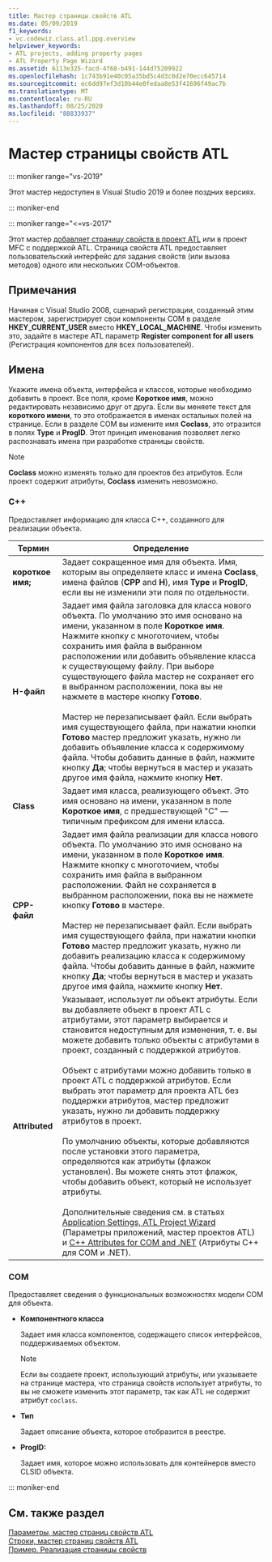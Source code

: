 ```yaml
---
title: Мастер страницы свойств ATL
ms.date: 05/09/2019
f1_keywords:
- vc.codewiz.class.atl.ppg.overview
helpviewer_keywords:
- ATL projects, adding property pages
- ATL Property Page Wizard
ms.assetid: 6113e325-facd-4f68-b491-144d75209922
ms.openlocfilehash: 1c743b91e40c05a35bd5c4d3c0d2e70ecc645714
ms.sourcegitcommit: ec6dd97ef3d10b44e0fedaa8e53f41696f49ac7b
ms.translationtype: MT
ms.contentlocale: ru-RU
ms.lasthandoff: 08/25/2020
ms.locfileid: "88833937"
---
```

# <a name="atl-property-page-wizard"></a>Мастер страницы свойств ATL

::: moniker range="vs-2019"

Этот мастер недоступен в Visual Studio 2019 и более поздних версиях.

::: moniker-end

::: moniker range="<=vs-2017"

Этот мастер [добавляет страницу свойств в проект ATL](../../atl/reference/adding-an-atl-property-page.md) или в проект MFC с поддержкой ATL. Страница свойств ATL предоставляет пользовательский интерфейс для задания свойств (или вызова методов) одного или нескольких COM-объектов.

## <a name="remarks"></a>Примечания

Начиная с Visual Studio 2008, сценарий регистрации, созданный этим мастером, зарегистрирует свои компоненты COM в разделе **HKEY_CURRENT_USER** вместо **HKEY_LOCAL_MACHINE**. Чтобы изменить это, задайте в мастере ATL параметр **Register component for all users** (Регистрация компонентов для всех пользователей).

## <a name="names"></a>Имена

Укажите имена объекта, интерфейса и классов, которые необходимо добавить в проект. Все поля, кроме **Короткое имя**, можно редактировать независимо друг от друга. Если вы меняете текст для **короткого имени**, то это отображается в именах остальных полей на странице. Если в разделе COM вы измените имя **Coclass**, это отразится в полях **Type** и **ProgID**. Этот принцип именования позволяет легко распознавать имена при разработке страницы свойств.

> [!NOTE]
> **Coclass** можно изменять только для проектов без атрибутов. Если проект содержит атрибуты, **Coclass** изменить невозможно.

### <a name="c"></a>C++

Предоставляет информацию для класса C++, созданного для реализации объекта.

|Термин|Определение|
|-|-|
|**короткое имя;**|Задает сокращенное имя для объекта. Имя, которым вы определяете класс и имена **Coclass**, имена файлов (**CPP** and **H**), имя **Type** и **ProgID**, если вы не изменили эти поля по отдельности.|
|**H-файл**|Задает имя файла заголовка для класса нового объекта. По умолчанию это имя основано на имени, указанном в поле **Короткое имя**. Нажмите кнопку с многоточием, чтобы сохранить имя файла в выбранном расположении или добавить объявление класса к существующему файлу. При выборе существующего файла мастер не сохраняет его в выбранном расположении, пока вы не нажмете в мастере кнопку **Готово**.<br /><br /> Мастер не перезаписывает файл. Если выбрать имя существующего файла, при нажатии кнопки **Готово** мастер предложит указать, нужно ли добавить объявление класса к содержимому файла. Чтобы добавить данные в файл, нажмите кнопку **Да**; чтобы вернуться в мастер и указать другое имя файла, нажмите кнопку **Нет**.|
|**Class**|Задает имя класса, реализующего объект. Это имя основано на имени, указанном в поле **Короткое имя**, с предшествующей "С" — типичным префиксом для имени класса.|
|**CPP-файл**|Задает имя файла реализации для класса нового объекта. По умолчанию это имя основано на имени, указанном в поле **Короткое имя**. Нажмите кнопку с многоточием, чтобы сохранить имя файла в выбранном расположении. Файл не сохраняется в выбранном расположении, пока вы не нажмете кнопку **Готово** в мастере.<br /><br /> Мастер не перезаписывает файл. Если выбрать имя существующего файла, при нажатии кнопки **Готово** мастер предложит указать, нужно ли добавить реализацию класса к содержимому файла. Чтобы добавить данные в файл, нажмите кнопку **Да**; чтобы вернуться в мастер и указать другое имя файла, нажмите кнопку **Нет**.|
|**Attributed**|Указывает, использует ли объект атрибуты. Если вы добавляете объект в проект ATL с атрибутами, этот параметр выбирается и становится недоступным для изменения, т. е. вы можете добавить только объекты с атрибутами в проект, созданный с поддержкой атрибутов.<br /><br /> Объект с атрибутами можно добавить только в проект ATL с поддержкой атрибутов. Если выбрать этот параметр для проекта ATL без поддержки атрибутов, мастер предложит указать, нужно ли добавить поддержку атрибутов в проект.<br /><br /> По умолчанию объекты, которые добавляются после установки этого параметра, определяются как атрибуты (флажок установлен). Вы можете снять этот флажок, чтобы добавить объект, который не использует атрибуты.<br /><br /> Дополнительные сведения см. в статьях [Application Settings, ATL Project Wizard](../../atl/reference/application-settings-atl-project-wizard.md) (Параметры приложений, мастер проектов ATL) и [C++ Attributes for COM and .NET](../../windows/basic-mechanics-of-attributes.md) (Атрибуты C++ для COM и .NET).|

### <a name="com"></a>COM

Предоставляет сведения о функциональных возможностях модели COM для объекта.

- **Компонентного класса**

   Задает имя класса компонентов, содержащего список интерфейсов, поддерживаемых объектом.

   > [!NOTE]
   > Если вы создаете проект, использующий атрибуты, или указываете на странице мастера, что страница свойств использует атрибуты, то вы не сможете изменить этот параметр, так как ATL не содержит атрибут `coclass`.

- **Тип**

   Задает описание объекта, которое отобразится в реестре.

- **ProgID:**

   Задает имя, которое можно использовать для контейнеров вместо CLSID объекта.

::: moniker-end

## <a name="see-also"></a>См. также раздел

[Параметры, мастер страниц свойств ATL](../../atl/reference/options-atl-property-page-wizard.md)<br/>
[Строки, мастер страниц свойств ATL](../../atl/reference/strings-atl-property-page-wizard.md)<br/>
[Пример. Реализация страницы свойств](../../atl/example-implementing-a-property-page.md)
